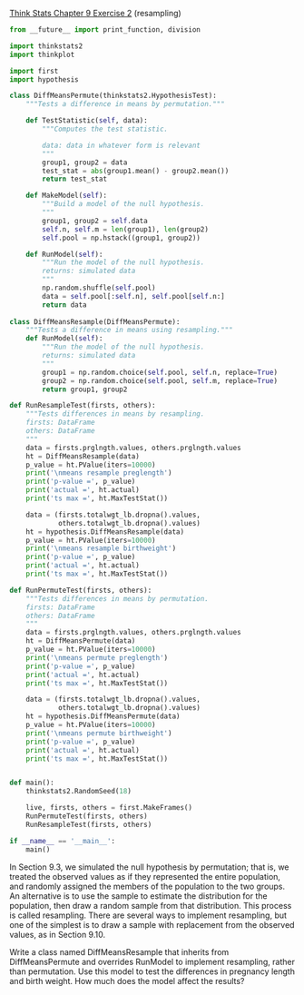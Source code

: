 [Think Stats Chapter 9 Exercise 2](http://greenteapress.com/thinkstats2/html/thinkstats2010.html#toc90) (resampling)

```python
from __future__ import print_function, division

import thinkstats2
import thinkplot

import first
import hypothesis

class DiffMeansPermute(thinkstats2.HypothesisTest):
    """Tests a difference in means by permutation."""

    def TestStatistic(self, data):
        """Computes the test statistic.

        data: data in whatever form is relevant        
        """
        group1, group2 = data
        test_stat = abs(group1.mean() - group2.mean())
        return test_stat

    def MakeModel(self):
        """Build a model of the null hypothesis.
        """
        group1, group2 = self.data
        self.n, self.m = len(group1), len(group2)
        self.pool = np.hstack((group1, group2))

    def RunModel(self):
        """Run the model of the null hypothesis.
        returns: simulated data
        """
        np.random.shuffle(self.pool)
        data = self.pool[:self.n], self.pool[self.n:]
        return data
        
class DiffMeansResample(DiffMeansPermute):
    """Tests a difference in means using resampling."""
    def RunModel(self):
        """Run the model of the null hypothesis.
        returns: simulated data
        """
        group1 = np.random.choice(self.pool, self.n, replace=True)
        group2 = np.random.choice(self.pool, self.m, replace=True)
        return group1, group2

def RunResampleTest(firsts, others):
    """Tests differences in means by resampling.
    firsts: DataFrame
    others: DataFrame
    """
    data = firsts.prglngth.values, others.prglngth.values
    ht = DiffMeansResample(data)
    p_value = ht.PValue(iters=10000)
    print('\nmeans resample preglength')
    print('p-value =', p_value)
    print('actual =', ht.actual)
    print('ts max =', ht.MaxTestStat())

    data = (firsts.totalwgt_lb.dropna().values,
            others.totalwgt_lb.dropna().values)
    ht = hypothesis.DiffMeansResample(data)
    p_value = ht.PValue(iters=10000)
    print('\nmeans resample birthweight')
    print('p-value =', p_value)
    print('actual =', ht.actual)
    print('ts max =', ht.MaxTestStat())

def RunPermuteTest(firsts, others):
    """Tests differences in means by permutation.
    firsts: DataFrame
    others: DataFrame
    """
    data = firsts.prglngth.values, others.prglngth.values
    ht = DiffMeansPermute(data)
    p_value = ht.PValue(iters=10000)
    print('\nmeans permute preglength')
    print('p-value =', p_value)
    print('actual =', ht.actual)
    print('ts max =', ht.MaxTestStat())

    data = (firsts.totalwgt_lb.dropna().values,
            others.totalwgt_lb.dropna().values)
    ht = hypothesis.DiffMeansPermute(data)
    p_value = ht.PValue(iters=10000)
    print('\nmeans permute birthweight')
    print('p-value =', p_value)
    print('actual =', ht.actual)
    print('ts max =', ht.MaxTestStat())


def main():
    thinkstats2.RandomSeed(18)

    live, firsts, others = first.MakeFrames()
    RunPermuteTest(firsts, others)
    RunResampleTest(firsts, others)

if __name__ == '__main__':
    main()
```

In Section 9.3, we simulated the null hypothesis by permutation; that is, we treated the observed values as if they represented the entire population, and randomly assigned the members of the population to the two groups. An alternative is to use the sample to estimate the distribution for the population, then draw a random sample from that distribution. This process is called resampling. There are several ways to implement resampling, but one of the simplest is to draw a sample with replacement from the observed values, as in Section 9.10.

Write a class named DiffMeansResample that inherits from DiffMeansPermute and overrides RunModel to implement resampling, rather than permutation. Use this model to test the differences in pregnancy length and birth weight. How much does the model affect the results?
